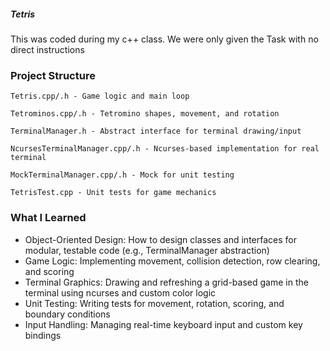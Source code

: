 ##### Tetris
This was coded during my c++ class. We were only given the Task with no direct instructions



### Project Structure

    Tetris.cpp/.h - Game logic and main loop

    Tetrominos.cpp/.h - Tetromino shapes, movement, and rotation

    TerminalManager.h - Abstract interface for terminal drawing/input

    NcursesTerminalManager.cpp/.h - Ncurses-based implementation for real terminal

    MockTerminalManager.cpp/.h - Mock for unit testing

    TetrisTest.cpp - Unit tests for game mechanics

### What I Learned

- Object-Oriented Design: How to design classes and interfaces for modular, testable code (e.g., TerminalManager abstraction)
- Game Logic: Implementing movement, collision detection, row clearing, and scoring
- Terminal Graphics: Drawing and refreshing a grid-based game in the terminal using ncurses and custom color logic
- Unit Testing: Writing tests for movement, rotation, scoring, and boundary conditions
- Input Handling: Managing real-time keyboard input and custom key bindings
